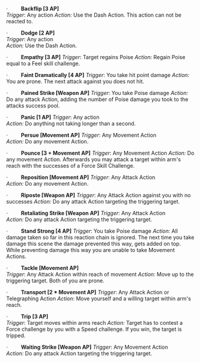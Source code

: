 ·         **Backflip \[3 AP]**  
_Trigger_: Any action 
_Action:_ Use the Dash Action. This action can not be reacted to.

·         **Dodge \[2 AP]**  
_Trigger_: Any action  
_Action:_ Use the Dash Action.

·         **Empathy \[3 AP]** 
_Trigger_: Target regains Poise 
_Action:_ Regain Poise equal to a Feel skill challenge.

·         **Faint Dramatically \[4 AP]** 
_Trigger_: You take hit point damage 
_Action:_ You are prone. The next attack against you does not hit.

·         **Pained Strike \[Weapon AP]** 
_Trigger_: You take Poise damage 
_Action:_ Do any attack Action, adding the number of Poise damage you took to the attacks success pool.

·         **Panic \[1 AP]** 
_Trigger_: Any action  
_Action:_ Do anything not taking longer than a second.

·         **Persue \[Movement AP]** 
_Trigger_: Any Movement Action  
_Action:_ Do any movement Action.

·         **Pounce \[3 + Movement AP]** 
_Trigger_: Any Movement Action
_Action:_ Do any movement Action. Afterwards you may attack a target within arm's reach with the successes of a Force Skill Challenge.

·         **Reposition \[Movement AP]** 
_Trigger_: Any Attack Action  
_Action:_ Do any movement Action.

·         **Riposte \[Weapon AP]** 
_Trigger_: Any Attack Action against you with no successes
_Action:_ Do any attack Action targeting the triggering target.

·         **Retaliating Strike \[Weapon AP]** 
_Trigger_: Any Attack Action  
_Action:_ Do any attack Action targeting the triggering target.

·         **Stand Strong \[4 AP]** 
_Trigger_: You take Poise damage 
_Action:_ All damage taken so far in this reaction chain is ignored. The next time you take damage this scene the damage prevented this way, gets added on top. While preventing damage this way you are unable to take Movement Actions.

·         **Tackle \[Movement AP]**  
_Trigger_: Any Attack Action within reach of movement
_Action:_ Move up to the triggering target. Both of you are prone.

·         **Transport \[2 * Movement AP]** 
_Trigger_: Any Attack Action or Telegraphing Action
_Action:_ Move yourself and a willing target within arm's reach.

·         **Trip \[3 AP]**  
_Trigger_: Target moves within arms reach
_Action:_ Target has to contest a Force challenge by you with a Speed challenge. If you win, the target is tripped.

·         **Waiting Strike \[Weapon AP]** 
_Trigger_: Any Movement Action  
_Action:_ Do any attack Action targeting the triggering target.